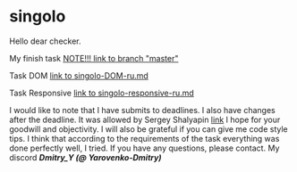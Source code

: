 # singolo

Hello dear checker.

My finish task [NOTE!!! link to branch "master"](https://yarovenko-dmitry.github.io/singolo/)

Task DOM [link to singolo-DOM-ru.md](https://github.com/rolling-scopes-school/tasks/blob/master/tasks/markups/level-2/singolo/singolo-DOM-ru.md)

Task Responsive [link to singolo-responsive-ru.md](https://github.com/rolling-scopes-school/tasks/blob/master/tasks/markups/level-2/singolo/singolo-responsive-ru.md)

I would like to note that I have submits to deadlines.
I also have changes after the deadline. It was allowed by Sergey Shalyapin [link](https://www.youtube.com/watch?v=0M9Rz-wXYas&feature=youtu.be&t=5640)
I hope for your goodwill and objectivity.
I will also be grateful if you can give me code style tips.
I think that according to the requirements of the task everything was done perfectly well, I tried.
If you have any questions, please contact.
My discord 
***Dmitry_Y (@ Yarovenko-Dmitry)***

